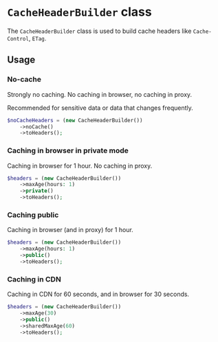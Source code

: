 # `CacheHeaderBuilder` class

The `CacheHeaderBuilder` class is used to build cache headers like `Cache-Control`, `ETag`.

## Usage

### No-cache

Strongly no caching. No caching in browser, no caching in proxy.

Recommended for sensitive data or data that changes frequently.

```php
$noCacheHeaders = (new CacheHeaderBuilder())
    ->noCache()
    ->toHeaders();
```

### Caching in browser in private mode

Caching in browser for 1 hour. No caching in proxy.

```php
$headers = (new CacheHeaderBuilder())
    ->maxAge(hours: 1)
    ->private()
    ->toHeaders();
```

### Caching public

Caching in browser (and in proxy) for 1 hour.

```php
$headers = (new CacheHeaderBuilder())
    ->maxAge(hours: 1)
    ->public()
    ->toHeaders();
```

### Caching in CDN

Caching in CDN for 60 seconds, and in browser for 30 seconds.

```php
$headers = (new CacheHeaderBuilder())
    ->maxAge(30)
    ->public()
    ->sharedMaxAge(60)
    ->toHeaders();
```